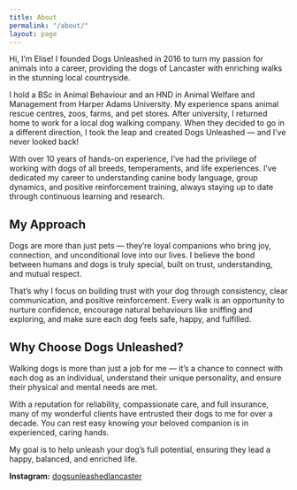 ```yaml
---
title: About
permalink: "/about/"
layout: page
---
```


Hi, I’m Elise! I founded Dogs Unleashed in 2016 to turn my passion for animals into a career, providing the dogs of Lancaster with enriching walks in the stunning local countryside.

I hold a BSc in Animal Behaviour and an HND in Animal Welfare and Management from Harper Adams University. My experience spans animal rescue centres, zoos, farms, and pet stores. After university, I returned home to work for a local dog walking company. When they decided to go in a different direction, I took the leap and created Dogs Unleashed — and I’ve never looked back!

With over 10 years of hands-on experience, I’ve had the privilege of working with dogs of all breeds, temperaments, and life experiences. I’ve dedicated my career to understanding canine body language, group dynamics, and positive reinforcement training, always staying up to date through continuous learning and research.

## My Approach

Dogs are more than just pets — they’re loyal companions who bring joy, connection, and unconditional love into our lives. I believe the bond between humans and dogs is truly special, built on trust, understanding, and mutual respect.

That’s why I focus on building trust with your dog through consistency, clear communication, and positive reinforcement. Every walk is an opportunity to nurture confidence, encourage natural behaviours like sniffing and exploring, and make sure each dog feels safe, happy, and fulfilled.

## Why Choose Dogs Unleashed? 

Walking dogs is more than just a job for me — it’s a chance to connect with each dog as an individual, understand their unique personality, and ensure their physical and mental needs are met.

With a reputation for reliability, compassionate care, and full insurance, many of my wonderful clients have entrusted their dogs to me for over a decade. You can rest easy knowing your beloved companion is in experienced, caring hands. 

My goal is to help unleash your dog’s full potential, ensuring they lead a happy, balanced, and enriched life.

**Instagram:** [dogsunleashedlancaster](https://www.instagram.com/dogsunleashedlancaster?igsh=NHNpZWJuMmY2MW9r)
